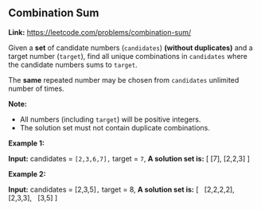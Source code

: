## Combination Sum

**Link:** https://leetcode.com/problems/combination-sum/

Given a **set** of candidate numbers (`candidates`) **(without duplicates)** and a target number (`target`), find all unique combinations in `candidates` where the candidate numbers sums to `target`.

The **same** repeated number may be chosen from `candidates` unlimited number of times.

**Note:**

*   All numbers (including `target`) will be positive integers.
*   The solution set must not contain duplicate combinations.

**Example 1:**

**Input:** candidates = `[2,3,6,7],` target = `7`,
**A solution set is:**
\[
  \[7\],
  \[2,2,3\]
\]

**Example 2:**

**Input:** candidates = \[2,3,5\]`,` target = 8,
**A solution set is:**
\[
  \[2,2,2,2\],
  \[2,3,3\],
  \[3,5\]
\]
